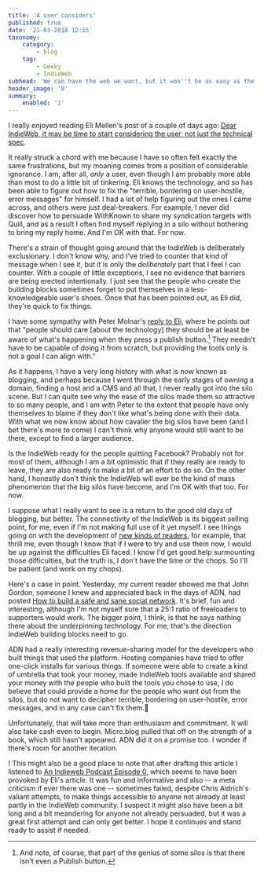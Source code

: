 ```yaml
---
title: 'A user considers'
published: true
date: '21-03-2018 12:15'
taxonomy:
    category:
        - blog
    tag:
        - Geeky
        - IndieWeb
subhead: 'We can have the web we want, but it won''t be as easy as the web we don''t want.'
header_image: '0'
summary:
    enabled: '1'
---
```


I really enjoyed reading Eli Mellen's post of a couple of days ago: <a class="u-in-reply-to" href="https://eli.li/entry.php?id=20180318015703" >Dear IndieWeb, it may be time to start considering the user, not just the technical spec</a >.

It really struck a chord with me because I have so often felt exactly the same frustrations, but my moaning comes from a position of considerable ignorance. I am, after all, *only* a user, even though I am probably more able than most to do a little bit of tinkering. Eli knows the technology, and so has been able to figure out how to fix the "terrible, bordering on user-hostile, error messages" for himself. I had a lot of help figuring out the ones I came across, and others were just deal-breakers. For example, I never did discover how to persuade WithKnown to share my syndication targets with Quill, and as a result I often find myself replying in a silo without bothering to bring my reply home. And I'm OK with that. For now.

There's a strain of thought going around that the IndieWeb is deliberately exclusionary. I don't know why, and I've tried to counter that kind of message when I see it, but it is only the *deliberately* part that I feel I can counter. With a couple of little exceptions, I see no evidence that barriers are being erected intentionally. I just see that the people who create the building blocks sometimes forget to put themselves in a less-knowledgeable user's shoes. Once that has been pointed out, as Eli did, they're quick to fix things.

I have some sympathy with Peter Molnar's <a class="u-in-reply-to" href="https://petermolnar.net/re-eli-20180318015703/" >reply to Eli</a >, where he points out that "people should care [about the technology] they should be at least be aware of what's happening when they press a publish button.[^1] They needn't have to be capable of doing it from scratch, but providing the tools only is not a goal I can align with."

[^1]: And note, of course, that part of the genius of some silos is that there isn't even a Publish button.

As it happens, I have a very long history with what is now known as blogging, and perhaps because I went through the early stages of owning a domain, finding a host and a CMS and all that, I never really got into the silo scene. But I can quite see why the ease of the silos made them so attractive to so many people, and I am with Peter to the extent that people have only themselves to blame if they don't like what's being done with their data. With what we now know about how cavalier the big silos have been (and I bet there's more to come) I can't think why anyone would still want to be there, except to find a larger audience.

Is the IndieWeb ready for the people quitting Facebook? Probably not for most of them, although I am a bit optimistic that if they really are ready to leave, they are also ready to make a bit of an effort to do so. On the other hand, I honestly don't think the IndieWeb will ever be the kind of mass phenomenon that the big silos have become, and I'm OK with that too. For now.

I suppose what I really want to see is a return to the good old days of blogging, but better. The connectivity of the IndieWeb is its biggest selling point, for me, even if I'm not making full use of it yet myself. I see things going on with the development of [new kinds of readers](https://aaronparecki.com/2018/03/12/17/building-an-indieweb-reader), for example, that thrill me, even though I know that if I were to try and use them now, I would be up against the difficulties Eli faced. I know I'd get good help surmounting those difficulties, but the truth is, I don't have the time or the chops. So I'll be patient (and work on my chops).

Here's a case in point. Yesterday, my current reader showed me that John Gordon, someone I knew and appreciated back in the days of ADN, had posted <a class="u-in-reply-to" href="http://notes.kateva.org/2018/03/how-to-build-safe-and-sane-social.html" >How to build a safe and sane social network</a >. It's brief, fun and interesting, although I'm not myself sure that a 25:1 ratio of freeloaders to supporters would work. The bigger point, I think, is that he says nothing there about the underpinning technology. For me, that's the direction IndieWeb building blocks need to go. 

ADN had a really interesting revenue-sharing model for the developers who built things that used the platform. Hosting companies have tried to offer one-click installs for various things. If someone were able to create a kind of umbrella that took your money, made IndieWeb tools available and shared your money with the people who built the tools you chose to use, I do believe that could provide a home for the people who want out from the silos, but do not want to decipher terrible, bordering on user-hostile, error messages, and in any case can't fix them.

Unfortunately, that will take more than enthusiasm and commitment. It will also take cash even to begin. Micro.blog pulled that off on the strength of a book, which still hasn't appeared. ADN did it on a promise too. I wonder if there's room for another iteration.

! This might also be a good place to note that after drafting this article I listened to <a class="u-in-reply-to" href="https://david.shanske.com/2018/03/18/an-indieweb-podcast-episode-0/" >An Indieweb Podcast Episode 0</a >, which seems to have been provoked by Eli's article. It was fun and informative and also -- a meta criticism if ever there was one -- sometimes failed, despite Chris Aldrich's valiant attempts, to make things accessible to anyone not already at least partly in the IndieWeb community. I suspect it might also have been a bit long and a bit meandering for anyone not already persuaded, but it was a great first attempt and can only get better. I hope it continues and stand ready to assist if needed. 
